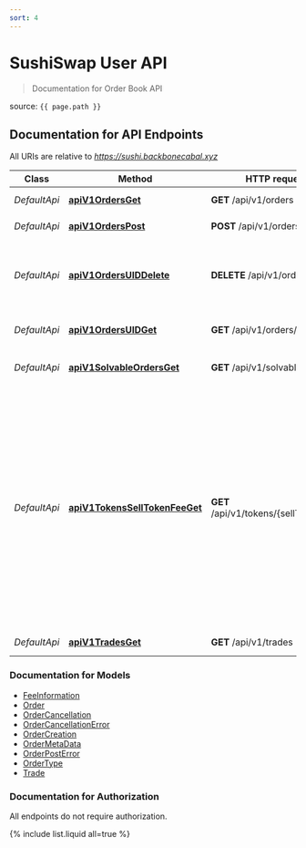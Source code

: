 ```yaml
---
sort: 4
---
```


# SushiSwap User API

> Documentation for Order Book API

source: `{{ page.path }}`

## Documentation for API Endpoints

All URIs are relative to *https://sushi.backbonecabal.xyz*

| Class        | Method                                                                          | HTTP request                           | Description                                                                                                                                                                                             |
| ------------ | ------------------------------------------------------------------------------- | -------------------------------------- | ------------------------------------------------------------------------------------------------------------------------------------------------------------------------------------------------------- |
| _DefaultApi_ | [**apiV1OrdersGet**](Apis/DefaultApi.md#apiv1ordersget)                         | **GET** /api/v1/orders                 | Get existing orders.                                                                                                                                                                                    |
| _DefaultApi_ | [**apiV1OrdersPost**](Apis/DefaultApi.md#apiv1orderspost)                       | **POST** /api/v1/orders                | Create a new order.                                                                                                                                                                                     |
| _DefaultApi_ | [**apiV1OrdersUIDDelete**](Apis/DefaultApi.md#apiv1ordersuiddelete)             | **DELETE** /api/v1/orders/{UID}        | Cancels order by marking it invalid with a timestamp.                                                                                                                                                   |
| _DefaultApi_ | [**apiV1OrdersUIDGet**](Apis/DefaultApi.md#apiv1ordersuidget)                   | **GET** /api/v1/orders/{UID}           | Get existing order from UID.                                                                                                                                                                            |
| _DefaultApi_ | [**apiV1SolvableOrdersGet**](Apis/DefaultApi.md#apiv1solvableordersget)         | **GET** /api/v1/solvable_orders        | Get solvable orders.                                                                                                                                                                                    |
| _DefaultApi_ | [**apiV1TokensSellTokenFeeGet**](Apis/DefaultApi.md#apiv1tokensselltokenfeeget) | **GET** /api/v1/tokens/{sellToken}/fee | The fee that is charged for placing an order. The fee is described by a minimum fee - in order to cover the gas costs for onchain settling - and a feeRatio charged to the users for using the service. |
| _DefaultApi_ | [**apiV1TradesGet**](Apis/DefaultApi.md#apiv1tradesget)                         | **GET** /api/v1/trades                 | Get existing Trades.                                                                                                                                                                                    |


### Documentation for Models

- [FeeInformation](.//Models/FeeInformation.md)
- [Order](.//Models/Order.md)
- [OrderCancellation](.//Models/OrderCancellation.md)
- [OrderCancellationError](.//Models/OrderCancellationError.md)
- [OrderCreation](.//Models/OrderCreation.md)
- [OrderMetaData](.//Models/OrderMetaData.md)
- [OrderPostError](.//Models/OrderPostError.md)
- [OrderType](.//Models/OrderType.md)
- [Trade](.//Models/Trade.md)


### Documentation for Authorization

All endpoints do not require authorization.

{% include list.liquid all=true %}
